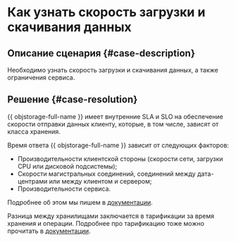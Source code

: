 # Как узнать скорость загрузки и скачивания данных


## Описание сценария {#case-description}

Необходимо узнать скорость загрузки и скачивания данных, а также ограничения сервиса.

## Решение {#case-resolution}

{{ objstorage-full-name }} имеет внутренние SLA и SLO на обеспечение скорости отправки данных клиенту, которые, в том числе, зависят от класса хранения.

Время ответа {{ objstorage-full-name }} зависит от следующих факторов:

- Производительности клиентской стороны (скорости сети, загрузки CPU или дисковой подсистемы);
- Скорости магистральных соединений, соединений между дата-центрами или между клиентом и сервером;
- Производительности сервиса.

Подробнее об этом мы пишем в [документации](../../../storage/qa#qa-timings).

Разница между хранилищами заключается в тарификации за время хранения и операции. Подробнее про тарификацию тоже можно прочитать в [документации](../../../storage/pricing).

